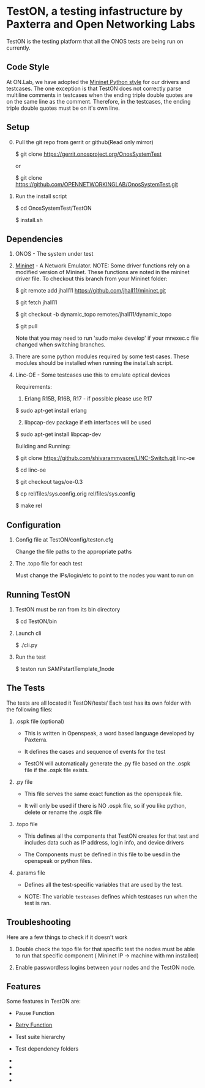 TestON, a testing infastructure by Paxterra and Open Networking Labs
=======================================
TestON is the testing platform that all the ONOS tests are being run on currently.


Code Style
-------------
At ON.Lab, we have adopted the [Mininet Python style](https://github.com/mininet/mininet/wiki/Mininet-Python-Style) for our drivers and testcases. The one exception is that TestON does not correctly parse multiline comments in testcases when the ending triple double quotes are on the same line as the comment. Therefore, in the testcases, the ending triple double quotes must be on it's own line.


Setup
-------------

0. Pull the git repo from gerrit or github(Read only mirror)

    $ git clone https://gerrit.onosproject.org/OnosSystemTest

    or

    $ git clone https://github.com/OPENNETWORKINGLAB/OnosSystemTest.git

1. Run the install script

    $ cd OnosSystemTest/TestON

    $ install.sh



Dependencies
------------
1. ONOS - The system under test

2. [Mininet](https://github.com/mininet/mininet) - A Network Emulator. NOTE: Some driver functions rely on a modified version of Mininet. These functions are noted in the mininet driver file. To checkout this branch from your Mininet folder:

    $ git remote add jhall11 https://github.com/jhall11/mininet.git

    $ git fetch jhall11

    $ git checkout -b dynamic_topo remotes/jhall11/dynamic_topo

    $ git pull

    Note that you may need to run 'sudo make develop' if your mnexec.c file changed when switching branches.

3. There are some python modules required by some test cases. These modules should be installed when running the install.sh script.

4. Linc-OE - Some testcases use this to emulate optical devices

    Requirements:

    1. Erlang R15B, R16B, R17 - if possible please use R17

      $ sudo apt-get install erlang

    2. libpcap-dev package if eth interfaces will be used

      $ sudo apt-get install libpcap-dev

    Building and Running:

    $ git clone https://github.com/shivarammysore/LINC-Switch.git linc-oe

    $ cd linc-oe

    $ git checkout tags/oe-0.3

    $ cp rel/files/sys.config.orig rel/files/sys.config

    $ make rel

Configuration
------------

1. Config file at TestON/config/teston.cfg

    Change the file paths to the appropriate paths

2. The .topo file for each test

    Must change the IPs/login/etc to point to the nodes you want to run on

Running TestON
------------

1. TestON must be ran from its bin directory

    $ cd TestON/bin

2. Launch cli

    $ ./cli.py

3. Run the test

    $ teston run SAMPstartTemplate_1node

The Tests
-----------------------------------------------

The tests are all located it TestON/tests/
Each test has its own folder with the following files:

1. .ospk file (optional)

    - This is written in Openspeak, a word based language developed by Paxterra.

    - It defines the cases and sequence of events for the test

    - TestON will automatically generate the .py file based on the .ospk file if the .ospk file exists.

2. .py file

    - This file serves the same exact function as the openspeak file.

    - It will only be used if there is NO .ospk file, so if you like python, delete or rename the .ospk file

3. .topo file

    - This defines all the components that TestON creates for that test and includes data such as IP address, login info, and device drivers

    - The Components must be defined in this file to be uesd in the openspeak or python files.

4. .params file

    - Defines all the test-specific variables that are used by the test.

    - NOTE: The variable `testcases` defines which testcases run when the test is ran.

Troubleshooting
-----------------------------------------------
Here are a few things to check if it doesn't work

1. Double check the topo file for that specific test the nodes must be able to run that specific component ( Mininet IP -> machine with mn installed)

2. Enable passwordless logins between your nodes and the TestON node.

Features
-----------------------------------------------
Some features in TestON are:

- Pause Function

- [Retry Function](TestON/Documentation/features/retry.md)

- Test suite hierarchy

- Test dependency folders

- 

- 

- 

- 
